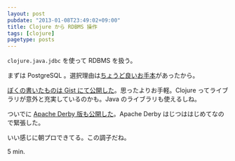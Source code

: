 ```yaml
---
layout: post
pubdate: "2013-01-08T23:49:02+09:00"
title: Clojure から RDBMS 操作
tags: [clojure]
pagetype: posts
---
```

`clojure.java.jdbc` を使って RDBMS を扱う。

まずは PostgreSQL 。選択理由は[ちょうど良いお手本](https://devcenter.heroku.com/articles/clojure-web-application#connecting-to-postgresql-with-clojurejavajdbc)があったから。

[ぼくの書いたものは Gist にて公開した](https://gist.github.com/4484208)。思ったよりお手軽。Clojure ってライブラリが意外と充実しているのかも。Java のライブラリも使えるしね。

ついでに [Apache Derby 版も公開した](https://gist.github.com/4484275)。Apache Derby はじつははじめてなので緊張した。

いい感じに朝プロできてる。この調子だね。

5 min.
